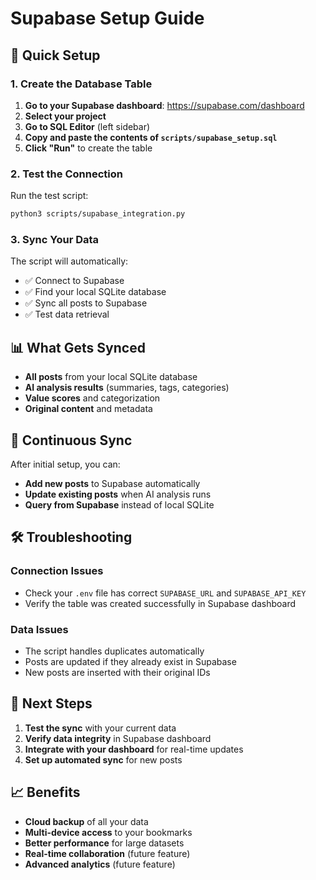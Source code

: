 # Supabase Setup Guide

## 🚀 Quick Setup

### 1. Create the Database Table

1. **Go to your Supabase dashboard**: https://supabase.com/dashboard
2. **Select your project**
3. **Go to SQL Editor** (left sidebar)
4. **Copy and paste the contents of `scripts/supabase_setup.sql`**
5. **Click "Run"** to create the table

### 2. Test the Connection

Run the test script:
```bash
python3 scripts/supabase_integration.py
```

### 3. Sync Your Data

The script will automatically:
- ✅ Connect to Supabase
- ✅ Find your local SQLite database
- ✅ Sync all posts to Supabase
- ✅ Test data retrieval

## 📊 What Gets Synced

- **All posts** from your local SQLite database
- **AI analysis results** (summaries, tags, categories)
- **Value scores** and categorization
- **Original content** and metadata

## 🔄 Continuous Sync

After initial setup, you can:
- **Add new posts** to Supabase automatically
- **Update existing posts** when AI analysis runs
- **Query from Supabase** instead of local SQLite

## 🛠️ Troubleshooting

### Connection Issues
- Check your `.env` file has correct `SUPABASE_URL` and `SUPABASE_API_KEY`
- Verify the table was created successfully in Supabase dashboard

### Data Issues
- The script handles duplicates automatically
- Posts are updated if they already exist in Supabase
- New posts are inserted with their original IDs

## 🎯 Next Steps

1. **Test the sync** with your current data
2. **Verify data integrity** in Supabase dashboard
3. **Integrate with your dashboard** for real-time updates
4. **Set up automated sync** for new posts

## 📈 Benefits

- **Cloud backup** of all your data
- **Multi-device access** to your bookmarks
- **Better performance** for large datasets
- **Real-time collaboration** (future feature)
- **Advanced analytics** (future feature) 